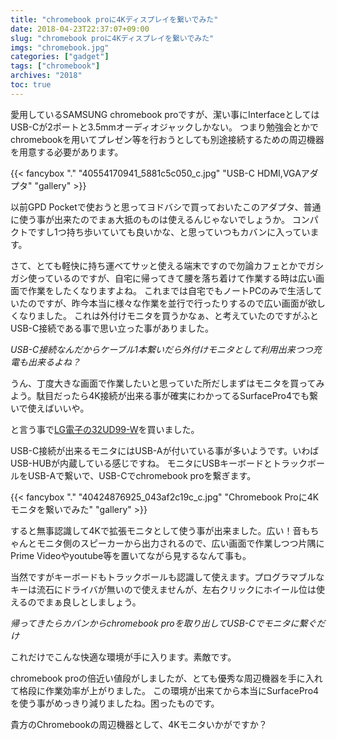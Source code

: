 ```yaml
---
title: "chromebook proに4Kディスプレイを繋いでみた"
date: 2018-04-23T22:37:07+09:00
slug: "chromebook proに4Kディスプレイを繋いでみた"
imgs: "chromebook.jpg"
categories: ["gadget"]
tags: ["chromebook"]
archives: "2018"
toc: true
---
```


愛用しているSAMSUNG chromebook proですが、潔い事にInterfaceとしてはUSB-Cが2ポートと3.5mmオーディオジャックしかない。
つまり勉強会とかでchromebookを用いてプレゼン等を行おうとしても別途接続するための周辺機器を用意する必要があります。

{{< fancybox "." "40554170941_5881c5c050_c.jpg" "USB-C HDMI,VGAアダプタ" "gallery" >}}

以前GPD Pocketで使おうと思ってヨドバシで買っておいたこのアダプタ、普通に使う事が出来たのでまぁ大抵のものは使えるんじゃないでしょうか。
コンパクトですし1つ持ち歩いていても良いかな、と思っていつもカバンに入っています。

さて、とても軽快に持ち運べてサッと使える端末ですので勿論カフェとかでガシガシ使っているのですが、自宅に帰ってきて腰を落ち着けて作業する時は広い画面で作業をしたくなりますよね。
これまでは自宅でもノートPCのみで生活していたのですが、昨今本当に様々な作業を並行で行ったりするので広い画面が欲しくなりました。
これは外付けモニタを買うかなぁ、と考えていたのですがふとUSB-C接続である事で思い立った事がありました。

*USB-C接続なんだからケーブル1本繋いだら外付けモニタとして利用出来つつ充電も出来るよね？*

うん、丁度大きな画面で作業したいと思っていた所だしまずはモニタを買ってみよう。駄目だったら4K接続が出来る事が確実にわかってるSurfacePro4でも繋いで使えばいいや。

と言う事で[LG電子の32UD99-W](https://amzn.to/2vDwvgz)を買いました。

USB-C接続が出来るモニタにはUSB-Aが付いている事が多いようです。いわばUSB-HUBが内蔵している感じですね。
モニタにUSBキーボードとトラックボールをUSB-Aで繋いで、USB-Cでchromebook proを繋ぎます。

{{< fancybox "." "40424876925_043af2c19c_c.jpg" "Chromebook Proに4Kモニタを繋いでみた" "gallery" >}}

すると無事認識して4Kで拡張モニタとして使う事が出来ました。広い！音もちゃんとモニタ側のスピーカーから出力されるので、広い画面で作業しつつ片隅にPrime Videoやyoutube等を置いてながら見するなんて事も。

当然ですがキーボードもトラックボールも認識して使えます。プログラマブルなキーは流石にドライバが無いので使えませんが、左右クリックにホイール位は使えるのでまぁ良しとしましょう。

*帰ってきたらカバンからchromebook proを取り出してUSB-Cでモニタに繋ぐだけ*

これだけでこんな快適な環境が手に入ります。素敵です。

chromebook proの倍近い値段がしましたが、とても優秀な周辺機器を手に入れて格段に作業効率が上がりました。
この環境が出来てから本当にSurfacePro4を使う事がめっきり減りましたね。困ったものです。

貴方のChromebookの周辺機器として、4Kモニタいかがですか？




